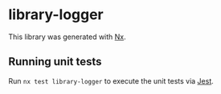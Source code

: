 # library-logger

This library was generated with [Nx](https://nx.dev).

## Running unit tests

Run `nx test library-logger` to execute the unit tests via [Jest](https://jestjs.io).
